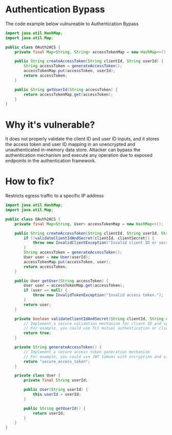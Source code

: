# Authentication Bypass

The code example below vulnureable to Authentication Bypass

```java
import java.util.HashMap;
import java.util.Map;

public class OAuth2ACS {
    private final Map<String, String> accessTokenMap = new HashMap<>();

    public String createAccessToken(String clientId, String userId) {
        String accessToken = generateAccessToken();
        accessTokenMap.put(accessToken, userId);
        return accessToken;
    }

    public String getUserId(String accessToken) {
        return accessTokenMap.get(accessToken);
    }
}

```

# Why it's vulnerable?

It does not properly validate the client ID and user ID inputs, and it stores the access token and user ID mapping in an unencrypted and unauthenticated in-memory data store. Attacker can bypass the authentication mechanism and execute any operation due to exposed endpoints in the authentication framework.

# How to fix?

Restricts egress traffic to a specific IP address

```java
import java.util.HashMap;
import java.util.Map;

public class OAuth2ACS {
    private final Map<String, User> accessTokenMap = new HashMap<>();

    public String createAccessToken(String clientId, String userId, String clientSecret) {
        if (!validateClientIdAndSecret(clientId, clientSecret)) {
            throw new InvalidClientException("Invalid client ID or secret.");
        }
        String accessToken = generateAccessToken();
        User user = new User(userId);
        accessTokenMap.put(accessToken, user);
        return accessToken;
    }

    public User getUser(String accessToken) {
        User user = accessTokenMap.get(accessToken);
        if (user == null) {
            throw new InvalidTokenException("Invalid access token.");
        }
        return user;
    }

    private boolean validateClientIdAndSecret(String clientId, String clientSecret) {
        // Implement a secure validation mechanism for client ID and secret
        // For example, you could use TLS mutual authentication or client credentials flow
        return true;
    }

    private String generateAccessToken() {
        // Implement a secure access token generation mechanism
        // For example, you could use JWT tokens with encryption and signing
        return "secure_access_token";
    }

    private class User {
        private final String userId;

        public User(String userId) {
            this.userId = userId;
        }

        public String getUserId() {
            return userId;
        }
    }
}
```


